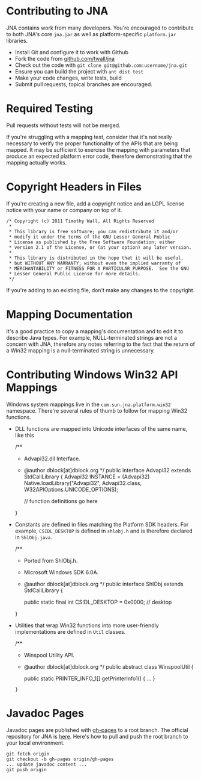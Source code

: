 Contributing to JNA
===================

JNA contains work from many developers. You're encouraged to contribute to both JNA's core `jna.jar` as well as platform-specific `platform.jar` libraries.

- Install Git and configure it to work with Github
- Fork the code from [github.com/twall/jna](https://github.com/twall/jna)
- Check out the code with `git clone git@github.com:username/jna.git`
- Ensure you can build the project with `ant dist test`
- Make your code changes, write tests, build
- Submit pull requests, topical branches are encouraged.

Required Testing
================

Pull requests without tests will not be merged.

If you're struggling with a mapping test, consider that it's not really necessary to verify the proper functionality of the APIs that are being mapped. It may be sufficient to exercise the mapping with parameters that produce an expected platform error code, therefore demonstrating that the mapping actually works.

Copyright Headers in Files
==========================

If you're creating a new file, add a copyright notice and an LGPL license notice with your name or company on top of it.

    /* Copyright (c) 2011 Timothy Wall, All Rights Reserved
     * 
     * This library is free software; you can redistribute it and/or
     * modify it under the terms of the GNU Lesser General Public
     * License as published by the Free Software Foundation; either
     * version 2.1 of the License, or (at your option) any later version.
     * 
     * This library is distributed in the hope that it will be useful,
     * but WITHOUT ANY WARRANTY; without even the implied warranty of
     * MERCHANTABILITY or FITNESS FOR A PARTICULAR PURPOSE.  See the GNU
     * Lesser General Public License for more details.  
     */

If you're adding to an existing file, don't make any changes to the copyright.

Mapping Documentation
=====================

It's a good practice to copy a mapping's documentation and to edit it to describe Java types. For example, NULL-terminated strings are not a concern with JNA, therefore any notes referring to the fact that the return of a Win32 mapping is a null-terminated string is unnecessary.

Contributing Windows Win32 API Mappings
=======================================

Windows system mappings live in the `com.sun.jna.platform.win32` namespace. There're several rules of thumb to follow for mapping Win32 functions.

* DLL functions are mapped into Unicode interfaces of the same name, like this

    /**
     * Advapi32.dll Interface.
     * @author dblock[at]dblock.org
     */
    public interface Advapi32 extends StdCallLibrary {
      Advapi32 INSTANCE = (Advapi32) Native.loadLibrary("Advapi32", 
        Advapi32.class, W32APIOptions.UNICODE_OPTIONS);

        // function definitions go here

    }

* Constants are defined in files matching the Platform SDK headers. For example, `CSIDL_DESKTOP` is defined in `shlobj.h` and is therefore declared in `ShlObj.java`.

    /**
     * Ported from ShlObj.h.
     * Microsoft Windows SDK 6.0A.
     * @author dblock[at]dblock.org
     */
    public interface ShlObj extends StdCallLibrary {
	
	    public static final int CSIDL_DESKTOP = 0x0000; // desktop

    }

* Utilities that wrap Win32 functions into more user-friendly implementations are defined in `Util` classes.

    /**
     * Winspool Utility API.
     * @author dblock[at]dblock.org
     */
    public abstract class WinspoolUtil {
	
	    public static PRINTER_INFO_1[] getPrinterInfo1() {
	      ...
	    }
	
	  }

Javadoc Pages
=============

Javadoc pages are published with [gh-pages](http://pages.github.com/) to a root branch. The official repository for JNA is [here](http://twall.github.com/jna). Here's how to pull and push the root branch to your local environment.

    git fetch origin
    git checkout -b gh-pages origin/gh-pages
    ... update javadoc content ...
    git push origin


